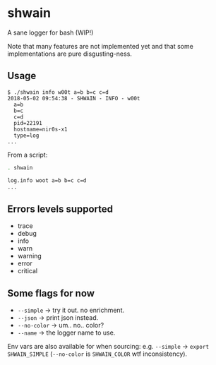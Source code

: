 shwain
======

A sane logger for bash (WIP!)

Note that many features are not implemented yet and that some implementations are pure disgusting-ness.

## Usage

```shell
$ ./shwain info w00t a=b b=c c=d
2018-05-02 09:54:38 - SHWAIN - INFO - w00t
  a=b
  b=c
  c=d
  pid=22191
  hostname=nir0s-x1
  type=log
...
```

From a script:

```bash
. shwain

log.info woot a=b b=c c=d
...
```


## Errors levels supported

* trace
* debug
* info
* warn
* warning
* error
* critical

## Some flags for now

* `--simple` -> try it out. no enrichment.
* `--json` -> print json instead.
* `--no-color` -> um.. no.. color?
* `--name` -> the logger name to use.

Env vars are also available for when sourcing: e.g. `--simple` -> `export SHWAIN_SIMPLE` (`--no-color` is `SHWAIN_COLOR` wtf inconsistency).
